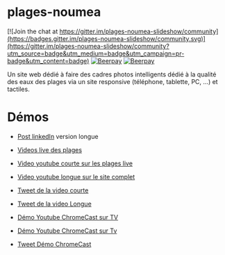 # plages-noumea

[![Join the chat at https://gitter.im/plages-noumea-slideshow/community](https://badges.gitter.im/plages-noumea-slideshow/community.svg)](https://gitter.im/plages-noumea-slideshow/community?utm_source=badge&utm_medium=badge&utm_campaign=pr-badge&utm_content=badge)
[![Beerpay](https://beerpay.io/adriens/plages-noumea/badge.svg)](https://beerpay.io/adriens/plages-noumea)
[![Beerpay](https://beerpay.io/adriens/plages-noumea/make-wish.svg)](https://beerpay.io/adriens/plages-noumea)

Un site web dédié à faire des cadres photos intelligents dédié à la qualité des eaux des plages via un site responsive (téléphone, tablette, PC, ...) et tactiles.

# Démos

- [Post linkedIn](https://www.linkedin.com/feed/update/urn:li:activity:6507531815102836736) version longue

- [Videos live des plages](https://www.linkedin.com/feed/update/urn:li:activity:6507533572084195328)

- [Video youtube courte sur les plages live](https://youtu.be/ULxTC4MyUBY)

- [Video youtube longue sur le site complet](https://youtu.be/6WqrF-Zf_yc)

- [Tweet de la video courte](https://twitter.com/rastadidi/status/1101771393660678145)

- [Tweet de la video Longue](https://twitter.com/rastadidi/status/1101772531864764416)

- [Démo Youtube ChromeCast sur TV](https://youtu.be/7aKEby8qupI)

- [Démo Youtube ChromeCast sur Tv](https://youtu.be/uOH1cjQVtIQ)

- [Tweet Démo ChromeCast](https://twitter.com/rastadidi/status/1102300458280865792)
